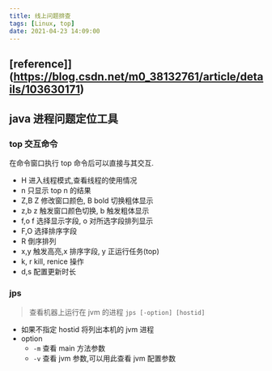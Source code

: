 ```yaml
---
title: 线上问题排查
tags: [Linux, top]
date: 2021-04-23 14:09:00
---
```


## [reference]](https://blog.csdn.net/m0_38132761/article/details/103630171)

## java 进程问题定位工具

### top 交互命令

在命令窗口执行 top 命令后可以直接与其交互.

- H 进入线程模式,查看线程的使用情况
- n 只显示 top n 的结果
- Z,B Z 修改窗口颜色, B bold 切换粗体显示
- z,b z 触发窗口颜色切换, b 触发粗体显示
- f,o f 选择显示字段, o 对所选字段排列显示
- F,O 选择排序字段
- R 倒序排列
- x,y 触发高亮,x 排序字段, y 正运行任务(top)
- k, r kill, renice 操作
- d,s 配置更新时长

### jps

> 查看机器上运行在 jvm 的进程 `jps [-option] [hostid]`

- 如果不指定 hostid 将列出本机的 jvm 进程 
- option
    - `-m` 查看 main 方法参数
    - `-v` 查看 jvm 参数,可以用此查看 jvm 配置参数



